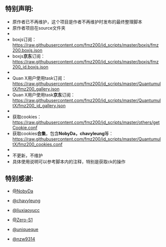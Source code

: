 ## 特别声明:

* 原作者已不再维护，这个项目是作者不再维护时发布的最终整理脚本
* 原作者项目在source文件夹
* 
* boxjs订阅：https://raw.githubusercontent.com/fmz200/jd_scripts/master/boxjs/fmz200.boxjs.json
* boxjs**京东**订阅：https://raw.githubusercontent.com/fmz200/jd_scripts/master/boxjs/fmz200_jd.boxjs.json
* 
* Quan X用户使用task订阅：https://raw.githubusercontent.com/fmz200/jd_scripts/master/QuantumultX/fmz200_gallery.json
* Quan X用户使用task**京东**订阅：https://raw.githubusercontent.com/fmz200/jd_scripts/master/QuantumultX/fmz200_jd_gallery.json
* 
* 获取cookies：https://raw.githubusercontent.com/fmz200/jd_scripts/master/others/getCookie.conf
* 获取cookies**合集**，包含**NobyDa，chavyleung**等：https://raw.githubusercontent.com/fmz200/jd_scripts/master/QuantumultX/fmz200_cookies.conf
* 
* 不更新，不维护
* 具体使用说明可以参考脚本内的注释，特别是获取ck的操作

## 特别感谢:

* [@NobyDa](https://github.com/NobyDa)

* [@chavyleung](https://github.com/chavyleung)

* [@liuxiaoyucc](https://github.com/liuxiaoyucc)

* [@Zero-S1](https://github.com/Zero-S1)

* [@uniqueque](https://github.com/uniqueque)

* [@nzw9314](https://github.com/nzw9314)
